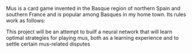 Mus is a card game invented in the Basque region of northern Spain and southern France and is popular among Basques in my home town. Its rules work as follows:

This project will be an attempt to builf a neural network that will learn optimal strategies for playing mus, both as a learning experience and to settle certain mus-related disputes
